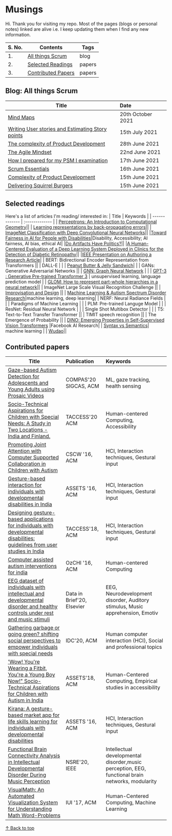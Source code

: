 # Musings 

Hi. Thank you for visiting my repo. Most of the pages (blogs or personal notes) linked are alive i.e. I keep updating them when I find any new information. 


| S. No. | Contents | Tags |
| ------------- | ------------- |------------- |  
| 1. | [All things Scrum](https://github.com/blessinvarkey/musings#blog-all-things-scrum)| blog|
| 2. | [Selected Readings](https://github.com/blessinvarkey/musings#papers-selected-readings) | papers | 
| 3. | [Contributed Papers](https://github.com/blessinvarkey/musings#contributed-papers) | papers | 

## Blog: All things Scrum
| Title        | Date |
| ------------- | :------------- | 
|[Mind Maps](https://github.com/blessinvarkey/musings/blob/main/posts/agile/scrum/20-10-2021-mind-maps.md)|20th October 2021|
|[Writing User stories and Estimating Story points](https://github.com/blessinvarkey/musings/blob/main/posts/agile/scrum/15-07-2021-user-stories-and-story-points.md)|15th July 2021|
|[The complexity of Product Development](https://github.com/blessinvarkey/musings/blob/main/posts/agile/scrum/15-06-2021-complexity-of-product-development.md)|28th June  2021|
|[The Agile Mindset](https://github.com/blessinvarkey/musings/blob/main/posts/agile/scrum/22-06-2021-the-agile-mindset.md)|22nd June 2021|
| [How I prepared for my PSM I examination](https://github.com/blessinvarkey/musings/blob/main/posts/agile/scrum/17-06-2021-psm-1-certification.md)| 17th June 2021|
| [Scrum Essentials](https://github.com/blessinvarkey/musings/blob/main/posts/agile/scrum/16-06-2021-scrum-essentials.md) | 16th June 2021 | 
| [Complexity of Product Development](https://github.com/blessinvarkey/musings/blob/main/posts/agile/scrum/15-06-2021-complexity-of-product-development.md) | 15th June 2021 | 
| [Delivering Squirrel Burgers](https://github.com/blessinvarkey/musings/blob/main/posts/agile/scrum/15-06-2021-scrum-1-squirrel-burgers.md) | 15th June 2021 |



## Selected readings
Here's a list of articles I'm reading/ interested in:
| Title        | Keywords |
| ------------- | :------------- | 
| [Perceptrons: An Introduction to Computational Geometry](https://mitpress.mit.edu/books/perceptrons)||
| [Learning representations by back-propagating errors](https://www.nature.com/articles/323533a0)||
| [ImageNet Classification with Deep Convolutional Neural Networks](https://papers.nips.cc/paper/2012/file/c399862d3b9d6b76c8436e924a68c45b-Paper.pdf)||
|[Toward Fairness in AI for People with Disabilities](https://arxiv.org/abs/1907.02227)|Disability, Accessibility; AI fairness, AI bias, ethical AI|
|[Do Artifacts Have Politics?](https://nissenbaum.tech.cornell.edu/papers/Winner.pdf)||
|[A Human-Centered Evaluation of a Deep Learning System Deployed in Clinics for the Detection of Diabetic Retinopathy](https://dl.acm.org/doi/abs/10.1145/3313831.3376718)||
|[IEEE Presentation on Authoring a Research Article](https://ccstatic.ccindex.cn/event/33/39/49/7/rt/1/documents/resourceList1629805348095/finalslidedeckieeeauthorshipoasymposium26thaugust20211629805340579.pdf)|
| BERT: Bidirectional Encoder Representation from Transformers ||
| DALL-E | |
| [Peanut Butter & Jelly Sandwich](http://static.zerorobotics.mit.edu/docs/team-activities/ProgrammingPeanutButterAndJelly.pdf)| |
| GANs: Generative Adversarial Networks ||
| [GNN: Graph Neural Network](https://dataflowr.github.io/website/modules/graph1/) | |
| [GPT-3 : Generative Pre-trained Transformer 3](posts/GPT-3.md) | unsupervised learning, language prediction model |
| [GLOM: How to represent part-whole hierarchies in a neural network](https://arxiv.org/pdf/2102.12627.pdf)||
| ImageNet Large Scale Visual Recognition Challenge ||
| [Improvisation and Design](https://www.researchgate.net/publication/221516785_Improvisation_principles_and_techniques_for_design) ||
| [Machine Learning & Autism Spectrum Disorder Research](https://github.com/blessinvarkey/musings/blob/main/posts/ml-asd-dl.md)|machine learning, deep learning|
| NERF: Neural Radiance Fields | |
| Paradigms of Machine Learning |  |
| PLM: Pre-trained Languge Model | | 
| ResNet: Residual Neural Network | | 
| Single Shot Multibox Detector | |
| T5: Text-to-Text Transfer Transformer ||
| TIMIT speech recognition ||
| The Emergence of Probability ||
| [DINO: Emerging Properties in Self-Supervised Vision Transformers](https://ai.facebook.com/blog/dino-paws-computer-vision-with-self-supervised-transformers-and-10x-more-efficient-training) |Facebook AI Research|
| [Syntax vs Semantics](https://github.com/blessinvarkey/musings/blob/main/posts/Syntax-vs-Semantics.md)| machine learning |
| [Wudao](https://en.pingwest.com/a/8693)||


## Contributed papers
| Title        | Publication | Keywords |
| ------------- | :------------- | :------------- | 
|[Gaze-based Autism Detection for Adolescents and Young Adults using Prosaic Videos](https://arxiv.org/pdf/2005.12951.pdf)| COMPAS'20 SIGCAS, ACM |ML, gaze tracking, health sensing|
|[Socio-Technical Aspirations for Children with Special Needs: A Study in Two Locations - India and Finland.](https://dl.acm.org/doi/abs/10.1145/3396076)| TACCESS'20 ACM |Human-centered Computing, Accessibility |
|[Promoting Joint Attention with Computer Supported Collaboration in Children with Autism](https://dl.acm.org/doi/abs/10.1145/2818048.2819930)|CSCW '16, ACM|HCI, Interaction techniques, Gestural input|
|[Gesture-based interaction for individuals with developmental disabilities in India](https://dl.acm.org/doi/abs/10.1145/2982142.2982166)|ASSETS '16, ACM|HCI, Interaction techniques, Gestural input|
|[Designing gesture-based applications for individuals with developmental disabilities: guidelines from user studies in India](https://dl.acm.org/doi/abs/10.1145/3161710)|TACCESS'18, ACM|HCI, Interaction techniques, Gestural input|
|[Computer assisted autism interventions for india](https://dl.acm.org/doi/abs/10.1145/3010915.3011007)|OzCHI '16, ACM|Human-centered Computing|
|[EEG dataset of individuals with intellectual and developmental disorder and healthy controls under rest and music stimuli](https://www.sciencedirect.com/science/article/pii/S2352340920303826)|Data in Brief'20, Elsevier|EEG, Neurodevelopment disorder, Auditory stimulus, Music apprehension, Emotiv|
|[Gathering garbage or going green? shifting social perspectives to empower individuals with special needs](https://dl.acm.org/doi/abs/10.1145/3392063.3394394)| IDC'20, ACM|Human computer interaction (HCI), Social and professional topics|
|['Wow! You're Wearing a Fitbit, You're a Young Boy Now!" Socio-Technical Aspirations for Children with Autism in India](https://dl.acm.org/doi/abs/10.1145/3234695.3239329)|ASSETS'18, ACM|Human-Centered Computing, Empirical studies in accessibility|
|[Kirana: A gesture-based market app for life skills learning for individuals with developmental disabilities](https://dl.acm.org/doi/abs/10.1145/2982142.2982149)|ASSETS '16, ACM|HCI, Interaction techniques, Gestural input|
|[Functional Brain Connectivity Analysis in Intellectual Developmental Disorder During Music Perception](https://ieeexplore.ieee.org/abstract/document/9201163/)|  NSRE'20, IEEE|Intellectual developmental disorder,music perception, EEG, functional brain networks, modularity|
|[VisualMath: An Automated Visualization System for Understanding Math Word-Problems](https://dl.acm.org/doi/abs/10.1145/3030024.3040989)|IUI '17, ACM|Human-Centered Computing, Machine Learning|


[↑ Back to top](https://github.com/blessinvarkey/musings#musings)
